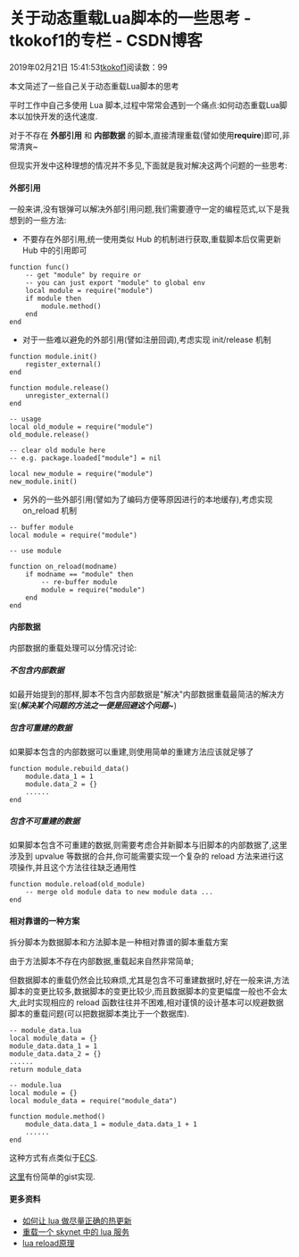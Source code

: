 # 关于动态重载Lua脚本的一些思考 - tkokof1的专栏 - CSDN博客

2019年02月21日 15:41:53[tkokof1](https://me.csdn.net/tkokof1)阅读数：99


> 
本文简述了一些自己关于动态重载Lua脚本的思考

平时工作中自己多使用 Lua 脚本,过程中常常会遇到一个痛点:如何动态重载Lua脚本以加快开发的迭代速度.

对于不存在 **外部引用** 和 **内部数据** 的脚本,直接清理重载(譬如使用**require**)即可,非常清爽~

但现实开发中这种理想的情况并不多见,下面就是我对解决这两个问题的一些思考:

#### 外部引用

一般来讲,没有银弹可以解决外部引用问题,我们需要遵守一定的编程范式,以下是我想到的一些方法:
- 不要存在外部引用,统一使用类似 Hub 的机制进行获取,重载脚本后仅需更新 Hub 中的引用即可

```
function func()
    -- get "module" by require or 
    -- you can just export "module" to global env
    local module = require("module")
    if module then
        module.method()
    end
end
```
- 对于一些难以避免的外部引用(譬如注册回调),考虑实现 init/release 机制

```
function module.init()
    register_external()
end

function module.release()
    unregister_external()
end

-- usage
local old_module = require("module")
old_module.release()

-- clear old module here
-- e.g. package.loaded["module"] = nil

local new_module = require("module")
new_module.init()
```
- 另外的一些外部引用(譬如为了编码方便等原因进行的本地缓存),考虑实现 on_reload 机制

```
-- buffer module
local module = require("module")

-- use module

function on_reload(modname)
    if modname == "module" then
        -- re-buffer module
        module = require("module")
    end
end
```

#### 内部数据

内部数据的重载处理可以分情况讨论:

##### 不包含内部数据

如最开始提到的那样,脚本不包含内部数据是"解决"内部数据重载最简洁的解决方案(***解决某个问题的方法之一便是回避这个问题~***)

##### 包含可重建的数据

如果脚本包含的内部数据可以重建,则使用简单的重建方法应该就足够了

```
function module.rebuild_data()
    module.data_1 = 1
    module.data_2 = {}
    ......
end
```

##### 包含不可重建的数据

如果脚本包含不可重建的数据,则需要考虑合并新脚本与旧脚本的内部数据了,这里涉及到 upvalue 等数据的合并,你可能需要实现一个复杂的 reload 方法来进行这项操作,并且这个方法往往缺乏通用性

```
function module.reload(old_module)
    -- merge old module data to new module data ...
end
```

#### 相对靠谱的一种方案

拆分脚本为数据脚本和方法脚本是一种相对靠谱的脚本重载方案

由于方法脚本不存在内部数据,重载起来自然非常简单;

但数据脚本的重载仍然会比较麻烦,尤其是包含不可重建数据时,好在一般来讲,方法脚本的变更比较多,数据脚本的变更比较少,而且数据脚本的变更幅度一般也不会太大,此时实现相应的 reload 函数往往并不困难,相对谨慎的设计基本可以规避数据脚本的重载问题(可以把数据脚本类比于一个数据库).

```
-- module_data.lua
local module_data = {}
module_data.data_1 = 1
module_data.data_2 = {}
......
return module_data

-- module.lua
local module = {}
local module_data = require("module_data")

function module.method()
    module_data.data_1 = module_data.data_1 + 1
    ......
end
```

这种方式有点类似于[ECS](https://en.wikipedia.org/wiki/Entity_component_system).

[这里](https://gist.github.com/tkokof/ed2e69b309a42c37607ea03cdbdb3327)有份简单的gist实现.

#### 更多资料
- [如何让 lua 做尽量正确的热更新](https://blog.codingnow.com/2016/11/lua_update.html)
- [重载一个 skynet 中的 lua 服务](https://blog.codingnow.com/2016/03/skynet_reload.html)
- [lua reload原理](https://blog.csdn.net/liuhangang/article/details/79525727)

